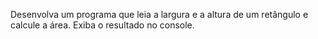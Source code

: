 Desenvolva um programa que leia a largura e a altura de um retângulo e calcule a área. Exiba o resultado no console.

